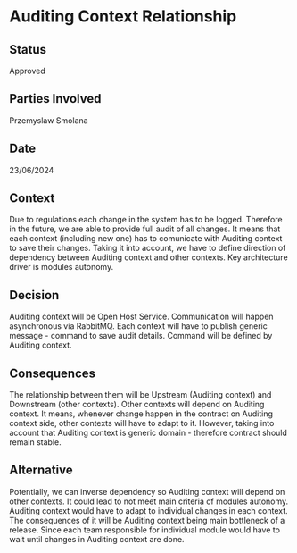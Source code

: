 # Auditing Context Relationship

## Status
Approved

## Parties Involved
Przemyslaw Smolana

## Date
23/06/2024

## Context
Due to regulations each change in the system has to be logged. Therefore in the future, we are able to provide full audit of all changes. It means that each context (including new one) has to comunicate with Auditing context to save their changes.
Taking it into account, we have to define direction of dependency between Auditing context and other contexts. Key architecture driver is modules autonomy.

## Decision
Auditing context will be Open Host Service. Communication will happen asynchronous via RabbitMQ. Each context will have to publish generic message - command to save audit details. Command will be defined by Auditing context.

## Consequences
The relationship between them will be Upstream (Auditing context) and Downstream (other contexts). Other contexts will depend on Auditing context. It means, whenever change happen in the contract on Auditing context side, other contexts will have to adapt to it. However, taking into account that Auditing context is generic domain - therefore contract should remain stable.

## Alternative
Potentially, we can inverse dependency so Auditing context will depend on other contexts. It could lead to not meet main criteria of modules autonomy. Auditing context would have to adapt to individual changes in each context. The consequences of it will be Auditing context being main bottleneck of a release. Since each team responsible for individual module would have to wait until changes in Auditing context are done.
